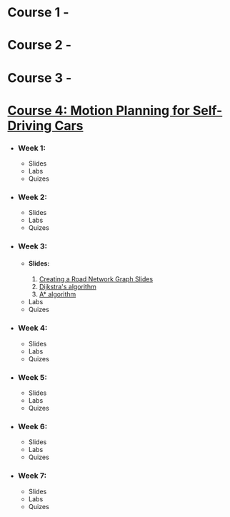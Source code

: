 # Course 1 - 
# Course 2 - 
# Course 3 - 
# [Course 4: Motion Planning for Self-Driving Cars](https://github.com/HendEmad/Self-Driving-Cars-Specialization/tree/main/Course%204%20-%20Motion%20Planning%20for%20Self-Driving%20Cars)
- ### Week 1:
  - Slides
  - Labs
  - Quizes
- ### Week 2:
  - Slides
  - Labs
  - Quizes
- ### Week 3:
  - #### Slides:
    1. [Creating a Road Network Graph Slides](https://github.com/HendEmad/Self-Driving-Cars-Specialization/blob/main/Course%204%20-%20Motion%20Planning%20for%20Self-Driving%20Cars/Week%203/Slides/C4M3L1%20-%20Creating%20a%20Road%20Network%20Graph%20Slides.pdf)
    2. [Dijkstra's algorithm](https://github.com/HendEmad/Self-Driving-Cars-Specialization/blob/main/Course%204%20-%20Motion%20Planning%20for%20Self-Driving%20Cars/Week%203/Slides/C4M3L2%20-%20Dijkstra's%20Shortest%20Path%20Search%20Slides.pdf)
    3. [A* algorithm](https://github.com/HendEmad/Self-Driving-Cars-Specialization/blob/main/Course%204%20-%20Motion%20Planning%20for%20Self-Driving%20Cars/Week%203/Slides/Astar-Shortest-Path-Search-Slides.pdf)
  - Labs
  - Quizes
- ### Week 4:
  - Slides
  - Labs
  - Quizes
- ### Week 5:
  - Slides
  - Labs
  - Quizes
- ### Week 6:
  - Slides
  - Labs
  - Quizes
- ### Week 7:
  - Slides
  - Labs
  - Quizes
